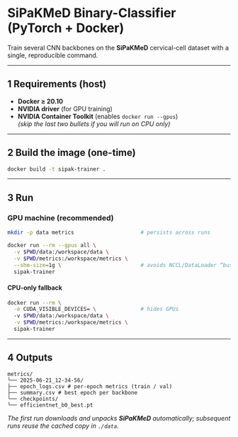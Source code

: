 # SiPaKMeD Binary-Classifier (PyTorch + Docker)

Train several CNN backbones on the **SiPaKMeD** cervical-cell dataset with a
single, reproducible command.

---

## 1  Requirements (host)

* **Docker ≥ 20.10**
* **NVIDIA driver**  (for GPU training)  
* **NVIDIA Container Toolkit** (enables `docker run --gpus`)  
  *(skip the last two bullets if you will run on CPU only)*

---

## 2  Build the image (one-time)

```bash
docker build -t sipak-trainer .
```

---

## 3  Run

### GPU machine (recommended)

```bash
mkdir -p data metrics                     # persists across runs

docker run --rm --gpus all \
  -v $PWD/data:/workspace/data \
  -v $PWD/metrics:/workspace/metrics \
  --shm-size=1g \                         # avoids NCCL/DataLoader “bus error”
  sipak-trainer
```

#### CPU-only fallback

```bash
docker run --rm \
  -e CUDA_VISIBLE_DEVICES= \              # hides GPUs
  -v $PWD/data:/workspace/data \
  -v $PWD/metrics:/workspace/metrics \
  sipak-trainer
```

---

## 4  Outputs

```
metrics/
└── 2025-06-21_12-34-56/
├── epoch_logs.csv # per-epoch metrics (train / val)
├── summary.csv # best epoch per backbone
└── checkpoints/
└── efficientnet_b0_best.pt
```

*The first run downloads and unpacks **SiPaKMeD** automatically; subsequent runs
reuse the cached copy in `./data`.*

